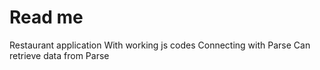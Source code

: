 Read me
====
Restaurant application
With working js codes
Connecting with Parse
Can retrieve data from Parse

